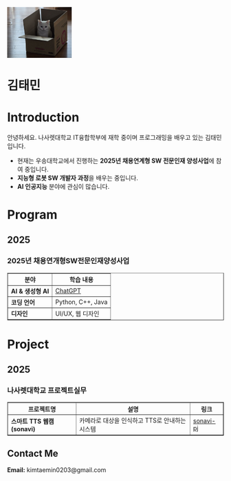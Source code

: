 <img src="https://github.com/gomtam/snow/blob/main/KakaoTalk_20250314_110758253_09.jpg" width="150">

<h1>김태민</h1>

<h1>Introduction</h1>
<p>안녕하세요. 나사렛대학교 IT융합학부에 재학 중이며 프로그래밍을 배우고 있는 김태민입니다.</p>

<ul>
    <li>현재는 우송대학교에서 진행하는 <b>2025년 채용연계형 SW 전문인재 양성사업</b>에 참여 중입니다.</li>
    <li><b>지능형 로봇 SW 개발자 과정</b>을 배우는 중입니다.</li>
    <li><b>AI 인공지능</b> 분야에 관심이 많습니다.</li>
</ul>

<h1>Program</h1>
<h2>2025</h2>
<h3>2025년 채용연개형SW전문인재양성사업</h3>

<table border="1">
    <tr>
        <th>분야</th>
        <th>학습 내용</th>
    </tr>
    <tr>
        <td><b>AI & 생성형 AI</b></td>
        <td><a href="https://github.com/gomtam/2025_SW_Program_AI">ChatGPT</a></td>
    </tr>
    <tr>
        <td><b>코딩 언어</b></td>
        <td>Python, C++, Java</td>
    </tr>
    <tr>
        <td><b>디자인</b></td>
        <td>UI/UX, 웹 디자인</td>
    </tr>
</table>

<h1>Project</h1>
<h2>2025</h2>
<h3>나사렛대학교 프로젝트실무</h3>
<table border="1">
    <tr>
        <th>프로젝트명</th>
        <th>설명</th>
        <th>링크</th>
    </tr>
    <tr>
        <td><b>스마트 TTS 웹캠 (sonavi)</b></td>
        <td>카메라로 대상을 인식하고 TTS로 안내하는 시스템</td>
        <td><a href="https://github.com/gomtam/sonavi-pj">sonavi-pj</a></td>
    </tr>
</table>

<h2>Contact Me</h2>
<p><b>Email:</b> kimtaemin0203@gmail.com</p>

